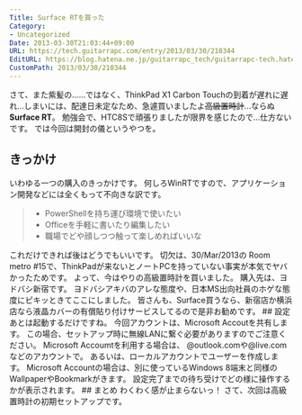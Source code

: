 ```yaml
---
Title: Surface RTを買った
Category:
- Uncategorized
Date: 2013-03-30T21:03:44+09:00
URL: https://tech.guitarrapc.com/entry/2013/03/30/210344
EditURL: https://blog.hatena.ne.jp/guitarrapc_tech/guitarrapc-tech.hatenablog.com/atom/entry/11696248318757675481
CustomPath: 2013/03/30/210344
---
```


さて、また紫髪の……ではなく、ThinkPad X1 Carbon Touchの到着が遅れに遅れ…しまいには、配達日未定なため、急遽買いましたよ<del datetime="2013-03-30T20:23:08+00:00">高級置時計</del>…ならぬ<strong>Surface RT</strong>。 勉強会で、HTC8Sで頑張りましたが限界を感じたので…仕方ないです。 では今回は開封の儀というやつを。
## きっかけ
いわゆる一つの購入のきっかけです。 何しろWinRTですので、アプリケーション開発などには全くもって不向きな訳です。
<blockquote>

- PowerShellを持ち運び環境で使いたい
- Officeを手軽に書いたり編集したい
- 職場でどや顔しつつ触って楽しめればいいな

</blockquote>
これだけできれば後はどうでもいいです。 切欠は、30/Mar/2013の Room metro #15で、ThinkPadが来ないとノートPCを持っていない事実が本気でヤバかったためです。 よって、今はやりの高級置時計を買いました。 購入先は、ヨドバシ新宿です。 ヨドバシアキバのアレな態度や、日本MS出向社員のホゲな態度にピキッときてここにしました。 皆さんも、Surface買うなら、新宿店か横浜店なら液晶カバーの有償貼り付けサービスしてるので是非お勧めです。
## 設定
あとは起動するだけですね。 今回アカウントは、Microsoft Accoutを共有します。 この場合、セットアップ時に無線LANに繋ぐ必要がありますのでご注意ください。
Microsoft Accoumtを利用する場合は、 @outlook.comや@live.comなどのアカウントで。 あるいは、ローカルアカウントでユーザーを作成します。
Microsoft Accountの場合は、別に使っているWindows 8端末と同様のWallpaperやBookmarkがきます。
設定完了までの待ち受けでどの様に操作するかが表示されます。
## まとめ
わくわく感が止まらないっ！ さて、次回は高級置時計の初期セットアップです。

